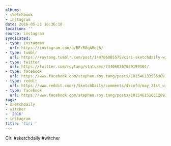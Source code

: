 ```yaml
---
albums:
- sketchbook
- instagram
date: 2016-05-21 16:36:18
location: ''
source: instagram
syndicated:
- type: instagram
  url: https://instagram.com/p/BFrR0qAMoL6/
- type: tumblr
  url: https://roytang.tumblr.com/post/144706805575/ciri-sketchdaily-witcher
- type: twitter
  url: https://twitter.com/roytang/statuses/734060267089199104/
- type: facebook
  url: https://www.facebook.com/stephen.roy.tang/posts/10154613353638912:1
- type: reddit
  url: https://www.reddit.com/r/SketchDaily/comments/4kcofd/may_21st_witchers/d3e8n5o/
- type: facebook
  url: https://www.facebook.com/stephen.roy.tang/posts/10154615183128912
tags:
- sketchdaily
- witcher
- '2016'
- instagram
title: 'Ciri '
---
```


Ciri #sketchdaily #witcher